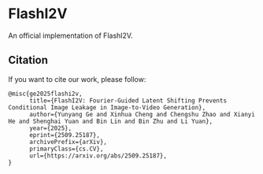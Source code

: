 # FlashI2V
An official implementation of FlashI2V.


## Citation
If you want to cite our work, please follow:
```
@misc{ge2025flashi2v,
      title={FlashI2V: Fourier-Guided Latent Shifting Prevents Conditional Image Leakage in Image-to-Video Generation}, 
      author={Yunyang Ge and Xinhua Cheng and Chengshu Zhao and Xianyi He and Shenghai Yuan and Bin Lin and Bin Zhu and Li Yuan},
      year={2025},
      eprint={2509.25187},
      archivePrefix={arXiv},
      primaryClass={cs.CV},
      url={https://arxiv.org/abs/2509.25187}, 
}
```
